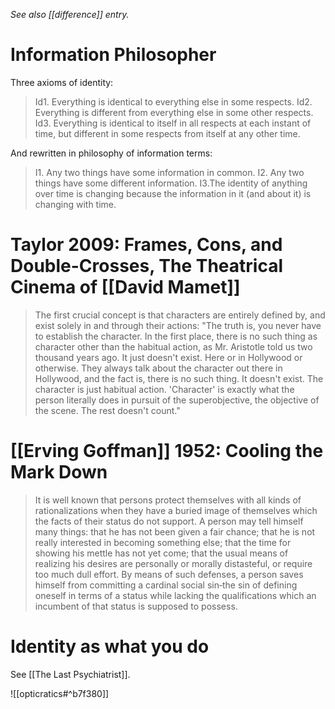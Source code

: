 _See also [[difference]] entry._

# Information Philosopher
Three axioms of identity:
> Id1. Everything is identical to everything else in some respects.
> Id2. Everything is different from everything else in some other respects.
> Id3. Everything is identical to itself in all respects at each instant of time, but different in some respects from itself at any other time.

And rewritten in philosophy of information terms:
> I1. Any two things have some information in common.
> I2. Any two things have some different information.
> I3.The identity of anything over time is changing because the information in it (and about it) is changing with time.

# Taylor 2009: Frames, Cons, and Double-Crosses, The Theatrical Cinema of [[David Mamet]]

> The first crucial concept is that characters are entirely defined by, and exist solely in and through their actions: "The truth is, you never have to establish the character. In the first place, there is no such thing as character other than the habitual action, as Mr. Aristotle told us two thousand years ago. It just doesn't exist. Here or in Hollywood or otherwise. They always talk about the character out there in Hollywood, and the fact is, there is no such thing. It doesn't exist. The character is just habitual action. 'Character' is exactly what the person literally does in pursuit of the superobjective, the objective of the scene. The rest doesn't count."

# [[Erving Goffman]] 1952: Cooling the Mark Down

> It is well known that persons protect themselves with all kinds of rationalizations when they have a buried image of themselves which the facts of their status do not support. A person may tell himself many things: that he has not been given a fair chance; that he is not really interested in becoming something else; that the time for showing his mettle has not yet come; that the usual means of realizing his desires are personally or morally distasteful, or require too much dull effort. By means of such defenses, a person saves himself from committing a cardinal social sin‑the sin of defining oneself in terms of a status while lacking the qualifications which an incumbent of that status is supposed to possess.

# Identity as what you do

See [[The Last Psychiatrist]].

![[opticratics#^b7f380]]